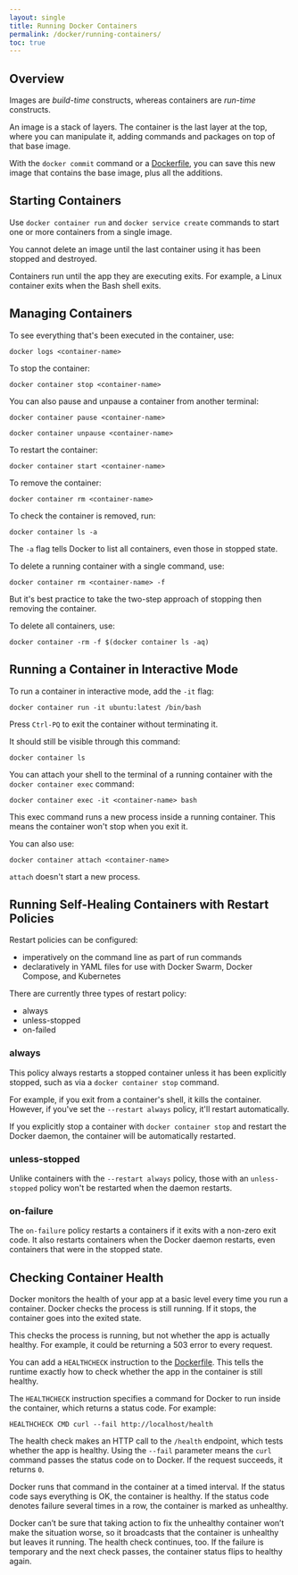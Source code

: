 ```yaml
---
layout: single
title: Running Docker Containers
permalink: /docker/running-containers/
toc: true
---
```


## Overview

Images are *build-time* constructs, whereas containers are *run-time* constructs.

An image is a stack of layers. The container is the last layer at the top, where you can manipulate it, adding commands and packages on top of that base image.

With the `docker commit` command or a [Dockerfile](./../creating-docker-images/#creating-a-dockerfile), you can save this new image that contains the base image, plus all the additions.

## Starting Containers

Use `docker container run` and `docker service create` commands to start one or more containers from a single image.

You cannot delete an image until the last container using it has been stopped and destroyed.

Containers run until the app they are executing exits. For example, a Linux container exits when the Bash shell exits.

## Managing Containers

To see everything that's been executed in the container, use:

`docker logs <container-name>`

To stop the container:

`docker container stop <container-name>`

You can also pause and unpause a container from another terminal:

`docker container pause <container-name>`

`docker container unpause <container-name>`

To restart the container:

`docker container start <container-name>`

To remove the container:

`docker container rm <container-name>`

To check the container is removed, run:

`docker container ls -a`

The `-a` flag tells Docker to list all containers, even those in stopped state.

To delete a running container with a single command, use:

`docker container rm <container-name> -f`

But it's best practice to take the two-step approach of stopping then removing the container.

To delete all containers, use:

`docker container -rm -f $(docker container ls -aq)`

## Running a Container in Interactive Mode

To run a container in interactive mode, add the `-it` flag:

`docker container run -it ubuntu:latest /bin/bash`

Press `Ctrl-PQ` to exit the container without terminating it.

It should still be visible through this command:

`docker container ls`

You can attach your shell to the terminal of a running container with the `docker container exec` command:

`docker container exec -it <container-name> bash`

This exec command runs a new process inside a running container. This means the container won't stop when you exit it.

You can also use:

`docker container attach <container-name>`

`attach` doesn't start a new process.

## Running Self-Healing Containers with Restart Policies

Restart policies can be configured:

- imperatively on the command line as part of run commands
- declaratively in YAML files for use with Docker Swarm, Docker Compose, and Kubernetes

There are currently three types of restart policy:

- always
- unless-stopped
- on-failed

### always

This policy always restarts a stopped container unless it has been explicitly stopped, such as via a `docker container stop` command.

For example, if you exit from a container's shell, it kills the container. However, if you've set the `--restart always` policy, it'll restart automatically.

If you explicitly stop a container with `docker container stop` and restart the Docker daemon, the container will be automatically restarted.

### unless-stopped

Unlike containers with the `--restart always` policy, those with an `unless-stopped` policy won't be restarted when the daemon restarts.

### on-failure

The `on-failure` policy restarts a containers if it exits with a non-zero exit code. It also restarts containers when the Docker daemon restarts, even containers that were in the stopped state.

## Checking Container Health

Docker monitors the health of your app at a basic level every time you run a container. Docker checks the process is still running. If it stops, the container goes into the exited state.

This checks the process is running, but not whether the app is actually healthy. For example, it could be returning a 503 error to every request.

You can add a `HEALTHCHECK` instruction to the [Dockerfile](./../creating-docker-images/). This tells the runtime exactly how to check whether the app in the container is still healthy.

The `HEALTHCHECK` instruction specifies a command for Docker to run inside the container, which returns a status code. For example:

`HEALTHCHECK CMD curl --fail http://localhost/health`

The health check makes an HTTP call to the `/health` endpoint, which tests whether the app is healthy. Using the `--fail` parameter means the `curl` command passes the status code on to Docker. If the request succeeds, it returns `0`.

Docker runs that command in the container at a timed interval. If the status code says everything is OK, the container is healthy. If the status code denotes failure several times in a row, the container is marked as unhealthy.

Docker can’t be sure that taking action to fix the unhealthy container won’t make the situation worse, so it broadcasts that the container is unhealthy but leaves it running. The health check continues, too. If the failure is temporary and the next check passes, the container status flips to healthy again.


